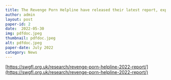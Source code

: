 ```yaml
---
title: The Revenge Porn Helpline have released their latest report, exploring findings, trends and the impact of their work in 2022.
author: admin
layout: post
paper-id: 2
date:  2022-05-30
img: pdfdoc.jpeg
thumbnail: pdfdoc.jpeg
alt: pdfdoc.jpeg
paper-date: July 2022
category: News
---
```


[https://swgfl.org.uk/research/revenge-porn-helpline-2022-report/](https://swgfl.org.uk/research/revenge-porn-helpline-2022-report/)


